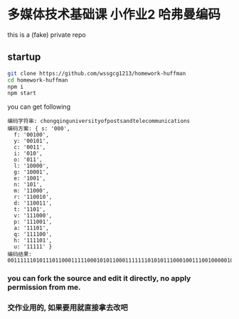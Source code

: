 # 多媒体技术基础课 小作业2 哈弗曼编码

this is a  (fake) private repo

## startup

```bash
git clone https://github.com/wssgcg1213/homework-huffman
cd homework-huffman
npm i
npm start
```



you can get following

```
编码字符串: chongqinguniversityofpostsandtelecommunications
编码方案: { s: '000',
  f: '00100',
  y: '00101',
  c: '0011',
  i: '010',
  o: '011',
  l: '10000',
  g: '10001',
  e: '1001',
  n: '101',
  m: '11000',
  r: '110010',
  d: '110011',
  t: '1101',
  v: '111000',
  p: '111001',
  a: '11101',
  q: '111100',
  h: '111101',
  u: '11111' }
编码结果: 00111111010111011000111110001010110001111111010101110001001110010000010110100101011001001110010110001101000111011011100111101100110000100100110111100011000111111010100011111011101010011101000
```



### you can fork the source and edit it directly, no apply permission from me.

### 交作业用的, 如果要用就直接拿去改吧